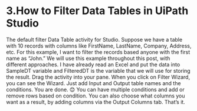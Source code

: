 # 3.How to Filter Data Tables in UiPath Studio

The default filter Data Table activity for Studio. Suppose we have a table with 10 records with columns like FirstName, LastName, Company, Address, etc. For this example, I want to filter the records based anyone with the first name as “John.” We will use this example throughout this  post, with different approaches.
I have already read an Excel and put the data into SampleDT variable and FilteredDT is the variable that we will use for storing the result.
Drag the activity into your pane. When you click on Filter Wizard, you can see the Wizard. Just add Input and Output table names and the conditions. You are done. 😊 You can have multiple conditions and add or remove rows based on condition.
You can also choose what columns you want as a result, by adding columns via the Output Columns tab. That’s it.
